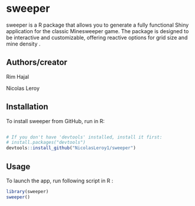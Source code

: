 # sweeper

sweeper is a R package that allows you to generate a fully functional Shiny application for the classic Minesweeper game. The package is designed to be interactive and customizable, offering reactive options for grid size and mine density .

## Authors/creator

Rim Hajal

Nicolas Leroy

## Installation

To install sweeper from GitHub, run in R:

```R

# If you don't have 'devtools' installed, install it first:
# install.packages("devtools")
devtools::install_github("NicolasLeroy1/sweeper")
```


## Usage

To launch the app, run following script in R :

```R
library(sweeper)
sweeper()
```

